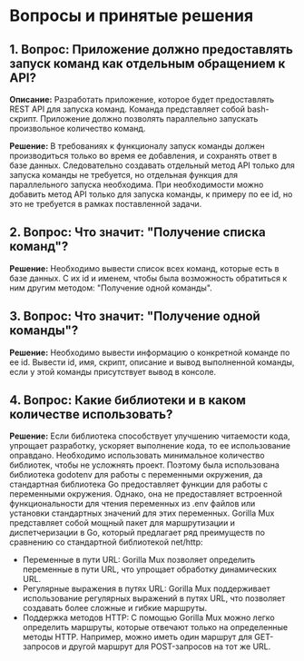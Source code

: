 # Вопросы и принятые решения

## 1. Вопрос: Приложение должно предоставлять запуск команд как отдельным обращением к API?

**Описание:** Разработать приложение, которое будет предоставлять REST API для запуска команд. Команда представляет собой bash-скрипт. Приложение должно позволять параллельно запускать произвольное количество команд.

**Решение:** В требованиях к функционалу запуск команды должен производиться только во время ее добавления, и сохранять ответ в базе данных. Следовательно создавать отдельный метод API только для запуска команды не требуется, но отдельная функция для параллельного запуска необходима. При необходимости можно добавить метод API только для запуска команды, к примеру по ее id, но это не требуется в рамках поставленной задачи.

## 2. Вопрос: Что значит: "Получение списка команд"?

**Решение:** Необходимо вывести список всех команд, которые есть в базе данных. С их id и именем, чтобы была возможность обратиться к ним другим методом: "Получение одной команды".

## 3. Вопрос: Что значит: "Получение одной команды"?

**Решение:** Необходимо вывести информацию о конкретной команде по ее id. Вывести id, имя, скрипт, описание и вывод выполненной команды, если у этой команды присутствует вывод в консоле.

## 4. Вопрос: Какие библиотеки и в каком количестве использовать?

**Решение:** Если библиотека способствует улучшению читаемости кода, упрощает разработку, ускоряет выполнение кода, то ее использование оправдано. Необходимо использовать минимальное количество библиотек, чтобы не усложнять проект. Поэтому была использована библиотека godotenv для работы с переменными окружения, да стандартная библиотека Go предоставляет функции для работы с переменными окружения. Однако, она не предоставляет встроенной функциональности для чтения переменных из .env файлов или установки стандартных значений для этих переменных. Gorilla Mux представляет собой мощный пакет для маршрутизации и диспетчеризации в Go, который предлагает ряд преимуществ по сравнению со стандартной библиотекой net/http:
- Переменные в пути URL: Gorilla Mux позволяет определить переменные в пути URL, что упрощает обработку динамических URL.
- Регулярные выражения в путях URL: Gorilla Mux поддерживает использование регулярных выражений в путях URL, что позволяет создавать более сложные и гибкие маршруты.
- Поддержка методов HTTP: С помощью Gorilla Mux можно легко определить маршруты, которые отвечают только на определенные методы HTTP. Например, можно иметь один маршрут для GET-запросов и другой маршрут для POST-запросов на тот же URL.